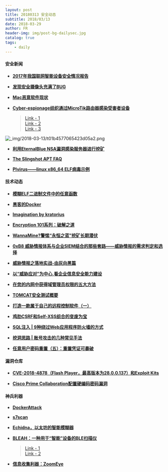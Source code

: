 ```yaml
---
layout: post
title: 20180313 安全动态
subtitle: 2018/03/13
date: 2018-03-29
author: FR
header-img: img/post-bg-dailysec.jpg
catalog: true
tags:
    - daily
---
```

#### 安全新闻
- **[2017年我国联网智能设备安全情况报告](https://mp.weixin.qq.com/s/3t8-Wc-0Z0ROB66A36jZ4w)**

- **[发现安全摄像头充满了BUG](https://threatpost.com/security-camera-found-riddled-with-bugs/130335/)**

- **[Mac恶意软件现状](https://www.anquanke.com/post/id/100565)**

- **[Cyber​​-espionage组织通过MicroTik路由器感染受害者设备](http://www.example.com)**
  > [Link - 1](https://www.bleepingcomputer.com/news/security/cyber-espionage-group-infects-victims-through-microtik-routers/)  
  > [Link - 2](https://thehackernews.com/2018/03/slingshot-router-hacking.html)  
  > [Link - 3](https://www.theregister.co.uk/2018/03/09/slingshot_malware_uses_cunning_plan_to_find_a_route_to_sysadmins/)

![_img/2018-03-13/t01b4577065423d05a2.png](https://p4.ssl.qhimg.com/t01b4577065423d05a2.png)

- **[利用EternalBlue NSA漏洞感染服务器进行挖矿](http://www.zdnet.com/article/cryptojacking-attack-uses-leaked-nsa-exploit/)**

- **[The Slingshot APT FAQ](https://securelist.com/apt-slingshot/84312/)**

- **[PIvirus——linux x86_64 ELF病毒示例](https://github.com/En14c/PIvirus)**

#### 技术动态
- **[模糊ELF二进制文件中的任意函数](https://blahcat.github.io/2018/03/11/fuzzing-arbitrary-functions-in-elf-binaries/)**

- **[黑客的Docker](https://www.pentestpartners.com/security-blog/docker-for-hackers-a-pen-testers-guide/)**

- **[Imagination by kratorius](https://secrary.com/CrackMe/ImaginationCrackme/)**

- **[Encryption 101系列：破解之道](https://xianzhi.aliyun.com/forum/topic/2132)**

- **[WannaMine?警惕“永恒之蓝”挖矿长期潜伏](https://xianzhi.aliyun.com/forum/topic/2131)**

- **[0xB8 威胁情报体系与企业SIEM结合的那些套路——威胁情报的需求判定和选择](https://zhuanlan.zhihu.com/p/34336700?group_id=955089373448953856)**

- **[威胁情报之落地实战-由灰向黑篇](https://mp.weixin.qq.com/s/-EcZnVvwBo2AEO7aHUIvMQ)**

- **[以“威胁应对”为中心,看企业信息安全能力建设](https://www.sec-un.org/%E4%BB%A5%E5%A8%81%E8%83%81%E5%BA%94%E5%AF%B9%E4%B8%BA%E4%B8%AD%E5%BF%83%E7%9C%8B%E4%BC%81%E4%B8%9A%E4%BF%A1%E6%81%AF%E5%AE%89%E5%85%A8%E8%83%BD%E5%8A%9B%E5%BB%BA%E8%AE%BE-%E6%9D%8E/)**

- **[在您的内网中获得域管理员权限的五大方法](https://medium.com/@adam.toscher/top-five-ways-i-got-domain-admin-on-your-internal-network-before-lunch-2018-edition-82259ab73aaa)**

- **[TOMCAT安全测试概要](http://www.91ri.org/17611.html)**

- **[打造一款属于自己的远程控制软件（一）](http://www.freebuf.com/sectool/164028.html)**

- **[鸡肋CSRF和Self-XSS组合的变废为宝](http://www.freebuf.com/articles/web/164069.html)**

- **[SQL注入 | 9种绕过Web应用程序防火墙的方式](http://www.freebuf.com/articles/web/163783.html)**

- **[挖洞思路 | 账号攻击的几种常见手法](http://www.freebuf.com/vuls/164066.html)**

- **[任意用户密码重置（五）：重置凭证可暴破 ](http://www.freebuf.com/articles/web/164510.html)**

#### 漏洞仓库
- **[CVE-2018-4878（Flash Player，最高版本为28.0.0.137）和Exploit Kits](https://malware.dontneedcoffee.com/2018/03/CVE-2018-4878.html)**

- **[Cisco Prime Collaboration配置硬编码密码漏洞](https://tools.cisco.com/security/center/content/CiscoSecurityAdvisory/cisco-sa-20180307-cpcp)**

#### 神兵利器
- **[DockerAttack](https://github.com/ZephrFish/DockerAttack)**

- **[s7scan](https://github.com/jiangsir404/S7scan)**

- **[Echidna，以太坊的智能模糊器](https://blog.trailofbits.com/2018/03/09/echidna-a-smart-fuzzer-for-ethereum/)**

- **[BLEAH：一种用于“智能”设备的BLE扫描仪](http://www.freebuf.com/sectool/163012.html)**
  > [Link - 1](https://github.com/IanHarvey/bluepy)  
  > [Link - 2](https://github.com/evilsocket/bleah)

- **[信息收集利器：ZoomEye](http://www.freebuf.com/sectool/163782.html)**